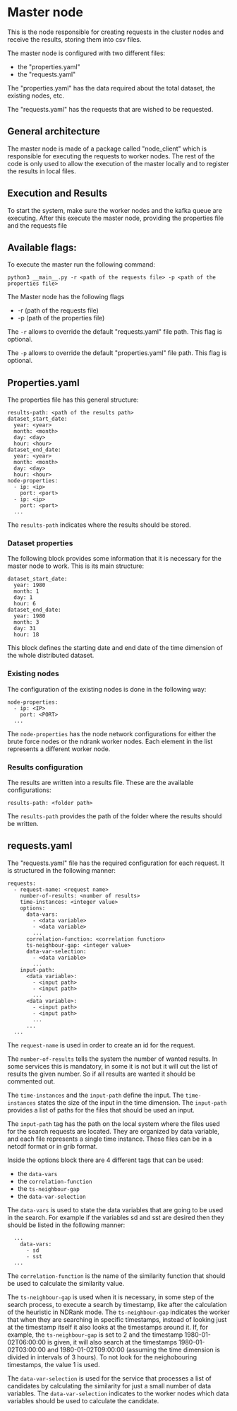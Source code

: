 # Master node
This is the node responsible for creating requests in the cluster nodes and receive the results, storing them into csv files.

The master node is configured with two different files:
- the "properties.yaml"
- the "requests.yaml"

The "properties.yaml" has the data required about the total dataset, the existing nodes, etc.

The "requests.yaml" has the requests that are wished to be requested.

## General architecture
The master node is made of a package called "node_client" which is responsible for executing the requests to worker nodes. The rest of the code is only used to allow the execution of the master locally and to register the results in local files.

## Execution and Results
To start the system, make sure the worker nodes and the kafka queue are executing. After this execute the master node, providing the properties file and the requests file

## Available flags:
To execute the master run the following command:

```
python3 __main__.py -r <path of the requests file> -p <path of the properties file>
```

The Master node has the following flags
- -r (path of the requests file)
- -p (path of the properties file)

The ```-r``` allows to override the default "requests.yaml" file path. This flag is optional.

The ```-p``` allows to override the default "properties.yaml" file path. This flag is optional.

## Properties.yaml
The properties file has this general structure:
```
results-path: <path of the results path>
dataset_start_date:
  year: <year>
  month: <month>
  day: <day>
  hour: <hour>
dataset_end_date:
  year: <year>
  month: <month>
  day: <day>
  hour: <hour>
node-properties:
  - ip: <ip>
    port: <port>
  - ip: <ip>
    port: <port>
  ...

```
The ```results-path``` indicates where the results should be stored.

### Dataset properties
The following block provides some information that it is necessary for the master node to work. This is its main structure:
```
dataset_start_date:
  year: 1980
  month: 1
  day: 1
  hour: 6
dataset_end_date:
  year: 1980
  month: 3
  day: 31
  hour: 18
```
This block defines the starting date and end date of the time dimension of the whole distributed dataset.

### Existing nodes
The configuration of the existing nodes is done in the following way:
```
node-properties:
  - ip: <IP>
    port: <PORT>
  ...
```
The ```node-properties``` has the node network configurations for either the brute force nodes or the ndrank worker nodes.
Each element in the list represents a different worker node.

### Results configuration
The results are written into a results file. These are the available configurations:
```
results-path: <folder path>
```

The ```results-path``` provides the path of the folder where the results should be written.

## requests.yaml
The "requests.yaml" file has the required configuration for each request. It is structured in the following manner:

```
requests:
  - request-name: <request name>  
    number-of-results: <number of results>
    time-instances: <integer value>
    options:
      data-vars:
        - <data variable>
        - <data variable>
        ...
      correlation-function: <correlation function>
      ts-neighbour-gap: <integer value>
      data-var-selection:
        - <data variable>
        ...
    input-path:
      <data variable>:
        - <input path>
        - <input path>
        ...
      <data variable>: 
        - <input path>
        - <input path>
        ...
      ...
  ...
```

The ```request-name``` is used in order to create an id for the request. 

The ```number-of-results``` tells the system the number of wanted results. In some services this is mandatory, in some it is not but it will cut the list of results the given number. So if all results are wanted it should be commented out.

The ```time-instances``` and the ```input-path``` define the input. The ```time-instances``` states the size of the input in the time dimension. The ```input-path``` provides a list of paths for the files that should be used an input.

The ```input-path``` tag has the path on the local system where the files used for the search requests are located. They are organized by data variable, and each file represents a single time instance. These files can be in a netcdf format or in grib format.

Inside the options block there are 4 different tags that can be used:
- the ```data-vars``` 
- the ```correlation-function```
- the ```ts-neighbour-gap```
- the ```data-var-selection```

The ```data-vars``` is used to state the data variables that are going to be used in the search. For example if the variables sd and sst are desired then they should be listed in the following manner:
```
  ...
    data-vars:
      - sd
      - sst
  ...
```

The ```correlation-function``` is the name of the similarity function that should be used to calculate the similarity value.

The ```ts-neighbour-gap``` is used when it is necessary, in some step of the search process, to execute a search by timestamp, like after the calculation of the heuristic in NDRank mode. The ```ts-neighbour-gap``` indicates the worker that when they are searching in specific timestamps, instead of looking just at the timestamp itself it also looks at the timestamps around it. If, for example, the ```ts-neighbour-gap``` is set to 2 and the timestamp 1980-01-02T06:00:00 is given, it will also search at the timestamps 1980-01-02T03:00:00 and 1980-01-02T09:00:00 (assuming the time dimension is divided in intervals of 3 hours). To not look for the neighobouring timestamps, the value 1 is used.

The ```data-var-selection``` is used for the service that processes a list of candidates by calculating the similarity for just a small number of data variables. The ```data-var-selection``` indicates to the worker nodes which data variables should be used to calculate the candidate.